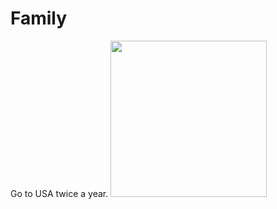 # Family
Go to USA twice a year.
<img src=https://upload.wikimedia.org/wikipedia/commons/thumb/d/df/Family_Portrait.jpg/1200px-Family_Portrait.jpg height="250px"/>